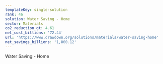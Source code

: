 ```yaml
---
templateKey: single-solution
rank: 46
solution: Water Saving - Home
sector: Materials
co2_reduction_gt: 4.61
net_cost_billions: '72.44'
url: 'https://www.drawdown.org/solutions/materials/water-saving-home'
net_savings_billions: '1,800.12'
---
```


Water Saving - Home